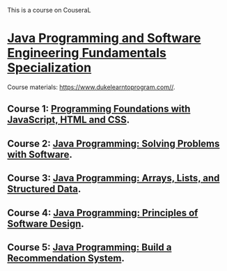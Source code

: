 This is a course on CouseraL 

# [Java Programming and Software Engineering Fundamentals Specialization](https://www.coursera.org/specializations/java-programming)

Course materials: <https://www.dukelearntoprogram.com//>.

## Course 1: [Programming Foundations with JavaScript, HTML and CSS](https://www.coursera.org/learn/duke-programming-web?specialization=java-programming).

## Course 2: [Java Programming: Solving Problems with Software](https://www.coursera.org/learn/java-programming?specialization=java-programming).

## Course 3: [Java Programming: Arrays, Lists, and Structured Data](https://www.coursera.org/learn/java-programming-arrays-lists-data?specialization=java-programming).

## Course 4: [Java Programming: Principles of Software Design](https://www.coursera.org/learn/java-programming-design-principles?specialization=java-programming).

## Course 5: [Java Programming: Build a Recommendation System](https://www.coursera.org/learn/java-programming-recommender?specialization=java-programming).

